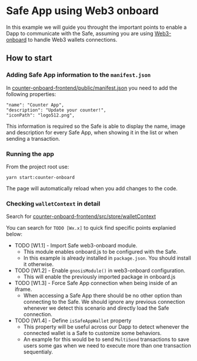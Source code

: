 # Safe App using Web3 onboard

In this example we will guide you throught the important points to enable a Dapp to communicate with the Safe, assuming you are using [Web3-onboard](https://docs.blocknative.com/onboard) to handle Web3 wallets connections.

## How to start

### Adding Safe App information to the `manifest.json`

In [counter-onboard-frontend/public/manifest.json](counter-onboard-frontend/public/manifest.json) you need to add the following properties:
```
"name": "Counter App",
"description": "Update your counter!",
"iconPath": "logo512.png",
```

This information is required so the Safe is able to display the name, image and description for every Safe App, when showing it in the list or when sending a transaction.

### Running the app

From the project root use:
```
yarn start:counter-onboard
```

The page will automatically reload when you add changes to the code.

### Checking `walletContext` in detail

Search for [counter-onboard-frontend/src/store/walletContext](counter-onboard-frontend/src/store/walletContext.tsx)

You can search for `TODO [Wx.x]` to quick find specific points explanied below:

 - TODO [W1.1] - Import Safe web3-onboard module.
    - This module enables onboard.js to be configured with the Safe.
    - In this example is already installed in `package.json`. You should install it otherwise.
 - TODO [W1.2] - Enable `gnosisModule()` in web3-onboard configuration.
    - This will enable the previously imported package in onboard.js
 - TODO [W1.3] - Force Safe App connection when being inside of an iframe.
    - When accessing a Safe App there should be no other option than connecting to the Safe. We should ignore any previous connection whenever we detect this scenario and directly load the Safe connection.
 - TODO [W1.4] - Define `isSafeAppWallet` property
    - This property will be useful across our Dapp to detect whenever the connected wallet is a Safe to customize some behaviors.
    - An example for this would be to send `MultiSend` transactions to save users some gas when we need to execute more than one transaction sequentialy.